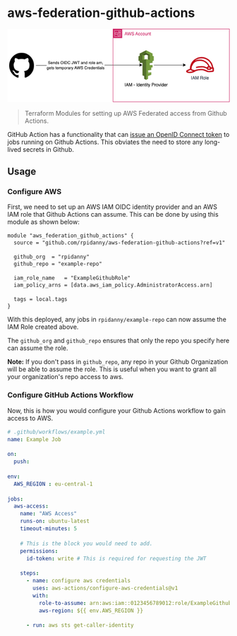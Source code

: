 # aws-federation-github-actions

![alt text](docs/aws-federation.png)

> Terraform Modules for setting up AWS Federated access from Github Actions.

GitHub Action has a functionality that can [issue an OpenID Connect token](https://docs.github.com/en/actions/deployment/security-hardening-your-deployments/about-security-hardening-with-openid-connect) to jobs running on Github Actions. This obviates the need to store any long-lived secrets in Github.

## Usage

### Configure AWS

First, we need to set up an AWS IAM OIDC identity provider and an AWS IAM role that Github Actions can assume. This can be done by using this module as shown below:

```hcl
module "aws_federation_github_actions" {
  source = "github.com/rpidanny/aws-federation-github-actions?ref=v1"

  github_org  = "rpidanny"
  github_repo = "example-repo"

  iam_role_name   = "ExampleGithubRole"
  iam_policy_arns = [data.aws_iam_policy.AdministratorAccess.arn]

  tags = local.tags
}
```

With this deployed, any jobs in `rpidanny/example-repo` can now assume the IAM Role created above.

The `github_org` and `github_repo` ensures that only the repo you specify here can assume the role.

**Note:** If you don't pass in `github_repo`, any repo in your Github Organization will be able to assume the role. This is useful when you want to grant all your organization's repo access to aws.

### Configure GitHub Actions Workflow

Now, this is how you would configure your Github Actions workflow to gain access to AWS.

```yml
# .github/workflows/example.yml
name: Example Job

on:
  push:

env:
  AWS_REGION : eu-central-1

jobs:
  aws-access:
    name: "AWS Access"
    runs-on: ubuntu-latest
    timeout-minutes: 5

    # This is the block you would need to add.
    permissions:
      id-token: write # This is required for requesting the JWT

    steps:
      - name: configure aws credentials
        uses: aws-actions/configure-aws-credentials@v1
        with:
          role-to-assume: arn:aws:iam::0123456789012:role/ExampleGithubRole
          aws-region: ${{ env.AWS_REGION }}

      - run: aws sts get-caller-identity
```
